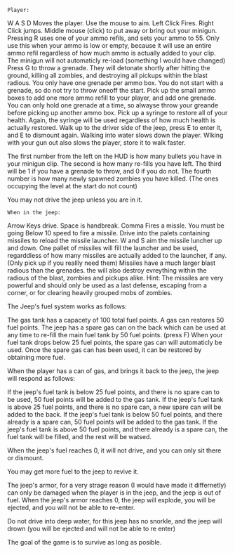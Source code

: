 
    Player:
W A S D Moves the player. Use the mouse to aim. Left Click Fires. Right Click jumps. Middle mouse (click) to put away or bring out your minigun.
Pressing R uses one of your ammo refils, and sets your ammo to 55. Only use this when your ammo is low or empty, because it will use an entire ammo refil regardless of how much ammo is actually added to your clip.
The minigun will not automaticly re-load (something I would have changed)
Press G to throw a grenade. They will detonate shortly after hitting the ground, killing all zombies, and destroying all pickups within the blast radious. You only have one grenade per ammo box. You do not start with a grenade, so do not try to throw oneoff the start.
Pick up the small ammo boxes to add one more ammo refill to your player, and add one grenade. You can only hold one grenade at a time, so alwayse throw your greande before picking up another ammo box.
Pick up a syringe to restore all of your health. Again, the syringe will be used regardless of how much health is actually restored.
Walk up to the driver side of the jeep,  press E to enter it, and E to dismount again.
Walking into water slows down the player. 
Wlking with your gun out also slows the player, store it to walk faster.

The first number from the left on the HUD is how many bullets you have in your minigun clip.
The second is how many re-fills you have left.
The third will be 1 if you have a grenade to throw, and 0 if you do not.
The fourth number is how many newly spawned zombies you have killed. (The ones occupying the level at the start do not count)


You may not drive the jeep unless you are in it.

    When in the jeep:
Arrow Keys drive. Space is handbreak. Comma Fires a missle. You must be going Below 10 speed to fire a missile. Drive into the palets containing missiles to reload the missile launcher.
W and S aim the missile luncher up and down. One pallet of missiles will fill the launcher and be used, regarddless of how many missiles are actually added to the launcher, if any. (Only pick up if you reallly need them)
Missiles have a much larger blast radious than the grenades. the will also destroy evreything within the radious of the blast, zombies and pickups alike. 
Hint: The missiles are very powerful and should only be used as a last defense, escaping from a corner, or for clearing heavily grouped mobs of zombies.

The Jeep's fuel system works as follows: 

The gas tank has a capacety of 100 total fuel points.
A gas can restores 50 fuel points.
The jeep has a spare gas can on the back which can be used at any time to re-fill the main fuel tank by 50 fuel points. (press F)
When your fuel tank drops below 25 fuel points, the spare gas can will  automaticly be used.
Once the spare gas can has been used, it can be restored by obtaining more fuel.

When the player has a can of gas, and brings it back to the jeep, the jeep will respond as follows:

If the jeep's fuel tank is below 25 fuel points, and there is no spare can to be used,  50 fuel points will be added to the gas tank.
If the jeep's fuel tank is above 25 fuel points, and there is no spare can, a new spare can will be added to the back.
If the jeep's fuel tank is below 50 fuel points, and there already is a spare can, 50 fuel points will be added to the gas tank.
If the jeep's fuel tank is above 50 fuel points, and there already is a spare can, the fuel tank will be filled, and the rest will be watsed.

When the jeep's fuel reaches 0, it will not drive, and you can only sit there or dismount.

You may get more fuel to the jeep to revive it.

The jeep's armor, for a very strage reason (I would have made it differnetly) can only be damaged when the player is in the jeep, and the jeep is out of fuel.
When the jeep's armor reaches 0, the jeep will explode, you will be ejected, and you will not be able to re-enter.

Do not drive into deep water, for this jeep has no snorkle, and the jeep will drown (you will be ejected and will not be able to re enter)

The goal of the game is to survive as long as posible.




